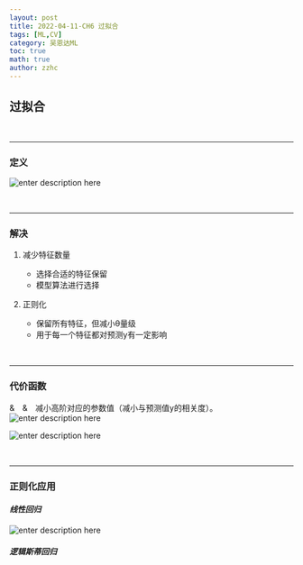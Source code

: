 ```yaml
---
layout: post
title: 2022-04-11-CH6 过拟合 
tags: [ML,CV]
category: 吴恩达ML
toc: true
math: true
author: zzhc
---
```


## 过拟合
<br>

***
### 定义

![enter description here](http://img.zzhc321.xyz/blog/1649680231397.png)

<br>

***

### 解决

1. 减少特征数量
    - 选择合适的特征保留
    - 模型算法进行选择

2. 正则化
   - 保留所有特征，但减小θ量级
   - 用于每一个特征都对预测y有一定影响


<br>

***

### 代价函数

&&emsp;&&emsp;减小高阶对应的参数值（减小与预测值y的相关度）。
![enter description here](http://img.zzhc321.xyz/blog/1649683753808.png)

<i class="fas fa-tags"></i>

![enter description here](http://img.zzhc321.xyz/blog/1649684114111.png)


<br>

***

### 正则化应用

#### *线性回归*
![enter description here](http://img.zzhc321.xyz/blog/1649685128763.png)
#### *逻辑斯蒂回归*